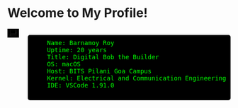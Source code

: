 # Welcome to My Profile!

<div style="display: flex; align-items: flex-start; flex-row;">
  <div style="margin-right: 20px;">
    <img src="/retroascii.png" alt="Profile Image" width="200">
  </div>
  <div>
    <pre style="background: #000; color: #0f0; padding: 10px; border-radius: 5px; font-family: monospace;">
    Name: Barnamoy Roy
    Uptime: 20 years
    Title: Digital Bob the Builder
    OS: macOS
    Host: BITS Pilani Goa Campus
    Kernel: Electrical and Communication Engineering
    IDE: VSCode 1.91.0
    </pre>
  </div>
</div>

